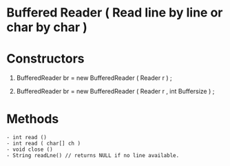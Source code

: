 
# Buffered Reader ( Read line by line or char by char )

# Constructors 

1. BufferedReader br = new BufferedReader ( Reader r ) ;

2. BufferedReader br = new BufferedReader ( Reader r , int Buffersize ) ;


# Methods 

    - int read ()
    - int read ( char[] ch )
    - void close ()
    - String readLne() // returns NULL if no line available.
